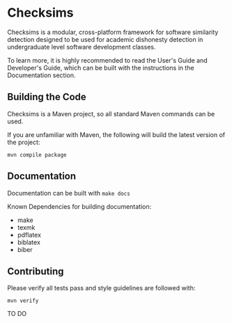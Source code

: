 Checksims
=========

Checksims is a modular, cross-platform framework for software similarity
detection designed to be used for academic dishonesty detection in undergraduate
level software development classes.

To learn more, it is highly recommended to read the User's Guide and Developer's
Guide, which can be built with the instructions in the Documentation section.


Building the Code
-----------------

Checksims is a Maven project, so all standard Maven commands can be used.

If you are unfamiliar with Maven, the following will build the latest version of
the project:

`mvn compile package`


Documentation
-------------

Documentation can be built with `make docs`

Known Dependencies for building documentation:
 - make
 - texmk
 - pdflatex
 - biblatex
 - biber


Contributing
------------

Please verify all tests pass and style guidelines are followed with:

`mvn verify`

TO DO
